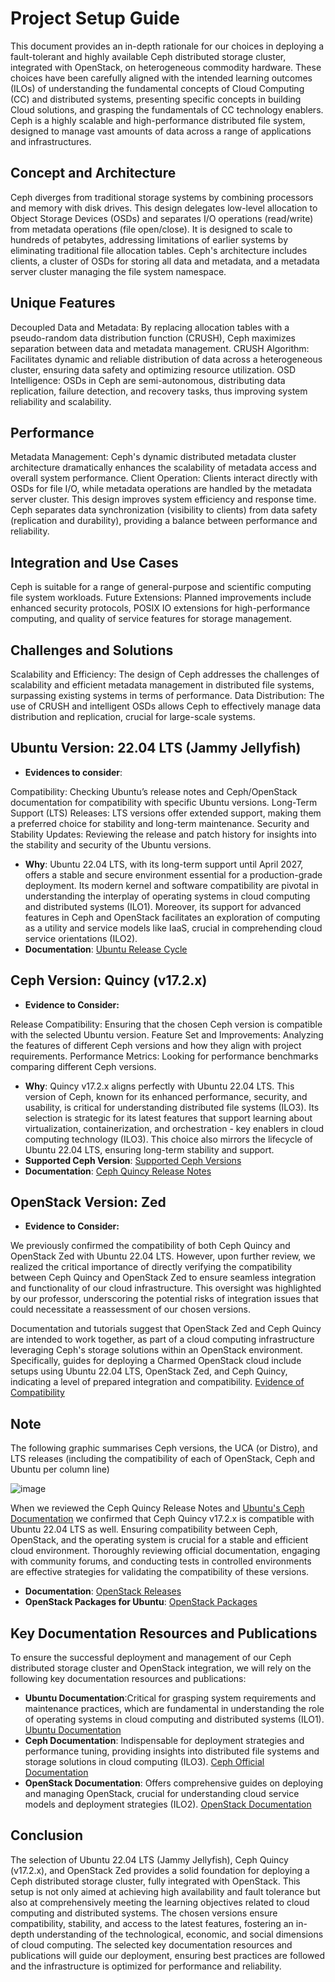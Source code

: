 # Project Setup Guide

This document provides an in-depth rationale for our choices in deploying a fault-tolerant and highly available Ceph distributed storage cluster, integrated with OpenStack, on heterogeneous commodity hardware. These choices have been carefully aligned with the intended learning outcomes (ILOs) of understanding the fundamental concepts of Cloud Computing (CC) and distributed systems, presenting specific concepts in building Cloud solutions, and grasping the fundamentals of CC technology enablers.
Ceph is a highly scalable and high-performance distributed file system, designed to manage vast amounts of data across a range of applications and infrastructures.

## Concept and Architecture

Ceph diverges from traditional storage systems by combining processors and memory with disk drives. This design delegates low-level allocation to Object Storage Devices (OSDs) and separates I/O operations (read/write) from metadata operations (file open/close).
It is designed to scale to hundreds of petabytes, addressing limitations of earlier systems by eliminating traditional file allocation tables.
Ceph's architecture includes clients, a cluster of OSDs for storing all data and metadata, and a metadata server cluster managing the file system namespace.

## Unique Features

Decoupled Data and Metadata: By replacing allocation tables with a pseudo-random data distribution function (CRUSH), Ceph maximizes separation between data and metadata management.
CRUSH Algorithm: Facilitates dynamic and reliable distribution of data across a heterogeneous cluster, ensuring data safety and optimizing resource utilization.
OSD Intelligence: OSDs in Ceph are semi-autonomous, distributing data replication, failure detection, and recovery tasks, thus improving system reliability and scalability.

## Performance

Metadata Management: Ceph's dynamic distributed metadata cluster architecture dramatically enhances the scalability of metadata access and overall system performance.
Client Operation: Clients interact directly with OSDs for file I/O, while metadata operations are handled by the metadata server cluster. This design improves system efficiency and response time.
Ceph separates data synchronization (visibility to clients) from data safety (replication and durability), providing a balance between performance and reliability.

## Integration and Use Cases

Ceph is suitable for a range of general-purpose and scientific computing file system workloads.
Future Extensions: Planned improvements include enhanced security protocols, POSIX IO extensions for high-performance computing, and quality of service features for storage management.

## Challenges and Solutions

Scalability and Efficiency: The design of Ceph addresses the challenges of scalability and efficient metadata management in distributed file systems, surpassing existing systems in terms of performance.
Data Distribution: The use of CRUSH and intelligent OSDs allows Ceph to effectively manage data distribution and replication, crucial for large-scale systems.

## Ubuntu Version: 22.04 LTS (Jammy Jellyfish)

-   **Evidences to consider**:

Compatibility: Checking Ubuntu’s release notes and Ceph/OpenStack documentation for compatibility with specific Ubuntu versions.
Long-Term Support (LTS) Releases: LTS versions offer extended support, making them a preferred choice for stability and long-term maintenance.
Security and Stability Updates: Reviewing the release and patch history for insights into the stability and security of the Ubuntu versions.

-   **Why**: Ubuntu 22.04 LTS, with its long-term support until April 2027, offers a stable and secure environment essential for a production-grade deployment. Its modern kernel and software compatibility are pivotal in understanding the interplay of operating systems in cloud computing and distributed systems (ILO1). Moreover, its support for advanced features in Ceph and OpenStack facilitates an exploration of computing as a utility and service models like IaaS, crucial in comprehending cloud service orientations (ILO2).
-   **Documentation**: [Ubuntu Release Cycle](https://ubuntu.com/about/release-cycle)

## Ceph Version: Quincy (v17.2.x)

-   **Evidence to Consider:**

Release Compatibility: Ensuring that the chosen Ceph version is compatible with the selected Ubuntu version.
Feature Set and Improvements: Analyzing the features of different Ceph versions and how they align with project requirements.
Performance Metrics: Looking for performance benchmarks comparing different Ceph versions.

-   **Why**: Quincy v17.2.x aligns perfectly with Ubuntu 22.04 LTS. This version of Ceph, known for its enhanced performance, security, and usability, is critical for understanding distributed file systems (ILO3). Its selection is strategic for its latest features that support learning about virtualization, containerization, and orchestration - key enablers in cloud computing technology (ILO3). This choice also mirrors the lifecycle of Ubuntu 22.04 LTS, ensuring long-term stability and support.
-   **Supported Ceph Version**: [Supported Ceph Versions](https://ubuntu.com/ceph/docs/supported-ceph-versions)
-   **Documentation**: [Ceph Quincy Release Notes](https://docs.ceph.com/en/latest/releases/quincy/)

## OpenStack Version: Zed

-   **Evidence to Consider:**

We previously confirmed the compatibility of both Ceph Quincy and OpenStack Zed with Ubuntu 22.04 LTS. However, upon further review, we realized the critical importance of directly verifying the compatibility between Ceph Quincy and OpenStack Zed to ensure seamless integration and functionality of our cloud infrastructure. This oversight was highlighted by our professor, underscoring the potential risks of integration issues that could necessitate a reassessment of our chosen versions.

Documentation and tutorials suggest that OpenStack Zed and Ceph Quincy are intended to work together, as part of a cloud computing infrastructure leveraging Ceph's storage solutions within an OpenStack environment​​​​​​. Specifically, guides for deploying a Charmed OpenStack cloud include setups using Ubuntu 22.04 LTS, OpenStack Zed, and Ceph Quincy, indicating a level of prepared integration and compatibility​​. [Evidence of Compatibility](https://docs.openstack.org/charm-guide/zed/getting-started/index.html)

## Note

The following graphic summarises Ceph versions, the UCA (or Distro), and LTS releases (including the compatibility of each of OpenStack, Ceph and Ubuntu per column line)

![image](https://github.com/AyoubMaimmadi/SP24-CSC537401-Project_1/assets/46249118/ee7d227c-67d5-4f8e-a6c1-fdfbcdb4f94d)

When we reviewed the Ceph Quincy Release Notes and [Ubuntu's Ceph Documentation](https://ubuntu.com/ceph/docs/supported-ceph-versions) we confirmed that Ceph Quincy v17.2.x is compatible with Ubuntu 22.04 LTS as well. Ensuring compatibility between Ceph, OpenStack, and the operating system is crucial for a stable and efficient cloud environment. Thoroughly reviewing official documentation, engaging with community forums, and conducting tests in controlled environments are effective strategies for validating the compatibility of these versions.

-   **Documentation**: [OpenStack Releases](https://www.openstack.org/software/)
-   **OpenStack Packages for Ubuntu**: [OpenStack Packages](https://docs.openstack.org/install-guide/environment-packages-ubuntu.html)

## Key Documentation Resources and Publications

To ensure the successful deployment and management of our Ceph distributed storage cluster and OpenStack integration, we will rely on the following key documentation resources and publications:

-   **Ubuntu Documentation**:Critical for grasping system requirements and maintenance practices, which are fundamental in understanding the role of operating systems in cloud computing and distributed systems (ILO1). [Ubuntu Documentation](https://help.ubuntu.com/)
-   **Ceph Documentation**: Indispensable for deployment strategies and performance tuning, providing insights into distributed file systems and storage solutions in cloud computing (ILO3). [Ceph Official Documentation](https://docs.ceph.com/en/latest/)
-   **OpenStack Documentation**: Offers comprehensive guides on deploying and managing OpenStack, crucial for understanding cloud service models and deployment strategies (ILO2). [OpenStack Documentation](https://docs.openstack.org/)

## Conclusion

The selection of Ubuntu 22.04 LTS (Jammy Jellyfish), Ceph Quincy (v17.2.x), and OpenStack Zed provides a solid foundation for deploying a Ceph distributed storage cluster, fully integrated with OpenStack. This setup is not only aimed at achieving high availability and fault tolerance but also at comprehensively meeting the learning objectives related to cloud computing and distributed systems. The chosen versions ensure compatibility, stability, and access to the latest features, fostering an in-depth understanding of the technological, economic, and social dimensions of cloud computing. The selected key documentation resources and publications will guide our deployment, ensuring best practices are followed and the infrastructure is optimized for performance and reliability.
